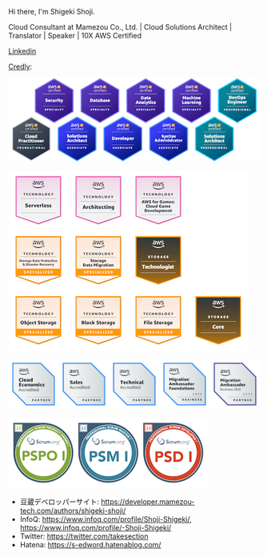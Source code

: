 Hi there, I'm Shigeki Shoji.

Cloud Consultant at Mamezou Co., Ltd. | Cloud Solutions Architect | Translator | Speaker | 10X AWS Certified

[Linkedin](https://www.linkedin.com/in/takesection/)

[Credly](https://www.credly.com/users/username.835c802c/badges): 

![AWS Certified](https://github.com/takesection/takesection/raw/main/badges.png)

![AWS Learning](https://github.com/takesection/takesection/raw/main/learning.png)

![APN](apn-badge.png)

![Professional Scrum](https://github.com/takesection/takesection/raw/main/professional-scrum.png)

* 豆蔵デベロッパーサイト: https://developer.mamezou-tech.com/authors/shigeki-shoji/
* InfoQ: https://www.infoq.com/profile/Shoji-Shigeki/, https://www.infoq.com/profile/-Shoji-Shigeki/
* Twitter: https://twitter.com/takesection
* Hatena: https://s-edword.hatenablog.com/
